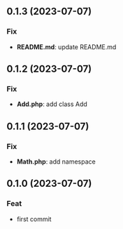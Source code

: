 ## 0.1.3 (2023-07-07)

### Fix

- **README.md**: update README.md

## 0.1.2 (2023-07-07)

### Fix

- **Add.php**: add class Add

## 0.1.1 (2023-07-07)

### Fix

- **Math.php**: add namespace

## 0.1.0 (2023-07-07)

### Feat

- first commit
